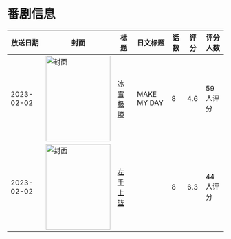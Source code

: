 # 番剧信息

|放送日期|封面|标题|日文标题|话数|评分|评分人数|
|---|---|---|---|---|---|---|
|2023-02-02|<img src="https://lain.bgm.tv/pic/cover/c/e4/65/338655_2VnUz.jpg" alt="封面" style="width:150px;height:200px;object-fit:cover;">|[冰雪极境](https://bangumi.tv/subject/338655)|MAKE MY DAY|8|4.6|59人评分|
|2023-02-02|<img src="https://lain.bgm.tv/pic/cover/c/27/b1/345889_Q6O8Q.jpg" alt="封面" style="width:150px;height:200px;object-fit:cover;">|[左手上篮](https://bangumi.tv/subject/345889)||8|6.3|44人评分|
